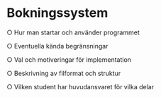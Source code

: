 # Bokningssystem

○ Hur man startar och använder programmet

○ Eventuella kända begränsningar

○ Val och motiveringar för implementation

○ Beskrivning av filformat och struktur

○ Vilken student har huvudansvaret för vilka delar

